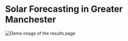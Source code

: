 # Solar Forecasting in Greater Manchester

![Demo image of the results page](https://github.com/andreivoda/Solar-Forecasting-in-Greater-Manchester/blob/master/website.png?raw=true)
